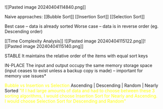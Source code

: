 ![[Pasted image 20240404114840.png]]

Naive approaches: 
[[Bubble Sort]] 
[[Insertion Sort]]
[[Selection Sort]]

Best case – data is already sorted
Worse case – data is in reverse order (eg. Descending order)

[[Time Complexity Analysis]]
![[Pasted image 20240404115122.png]]![[Pasted image 20240404115140.png]]

STABLE
It maintains the relative order of the items with equal sort keys

IN-PLACE
The input and output occupy the same memory storage space (input ceases to exist unless a backup copy is made) – important for memory use issues*


<font style="color:yellow">
Bubble vs Insertion vs Selection
</font>
Ascending | Descending | Random | Nearly Sorted
<font style= "color:yellow">
"If I had large amounts of data and had to choose between these 3 sorting algorithms, I would choose Insertion Sort for Nearly and Ascending. I would choose Selection Sort for Descending and Random"</font>
